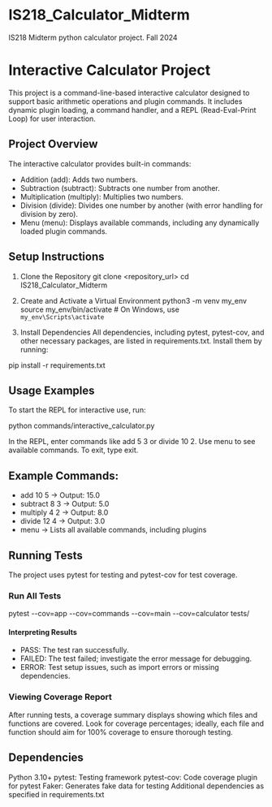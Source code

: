 # IS218_Calculator_Midterm
IS218 Midterm python calculator project. Fall 2024

# Interactive Calculator Project
This project is a command-line-based interactive calculator designed to support basic arithmetic operations and plugin commands. It includes dynamic plugin loading, a command handler, and a REPL (Read-Eval-Print Loop) for user interaction.

## Project Overview
The interactive calculator provides built-in commands:

* Addition (add): Adds two numbers.
* Subtraction (subtract): Subtracts one number from another.
* Multiplication (multiply): Multiplies two numbers.
* Division (divide): Divides one number by another (with error handling for division by zero).
* Menu (menu): Displays available commands, including any dynamically loaded plugin commands.

## Setup Instructions
1. Clone the Repository
git clone <repository_url>
cd IS218_Calculator_Midterm

2. Create and Activate a Virtual Environment
python3 -m venv my_env
source my_env/bin/activate  # On Windows, use `my_env\Scripts\activate`

3. Install Dependencies
All dependencies, including pytest, pytest-cov, and other necessary packages, are listed in requirements.txt. Install them by running:

pip install -r requirements.txt

## Usage Examples
To start the REPL for interactive use, run:

python commands/interactive_calculator.py

In the REPL, enter commands like add 5 3 or divide 10 2. Use menu to see available commands. To exit, type exit.

## Example Commands:
* add 10 5 → Output: 15.0
* subtract 8 3 → Output: 5.0
* multiply 4 2 → Output: 8.0
* divide 12 4 → Output: 3.0
* menu → Lists all available commands, including plugins

## Running Tests
The project uses pytest for testing and pytest-cov for test coverage.

### Run All Tests
pytest --cov=app --cov=commands --cov=main --cov=calculator tests/

#### Interpreting Results
* PASS: The test ran successfully.
* FAILED: The test failed; investigate the error message for debugging.
* ERROR: Test setup issues, such as import errors or missing dependencies.

### Viewing Coverage Report
After running tests, a coverage summary displays showing which files and functions are covered. Look for coverage percentages; ideally, each file and function should aim for 100% coverage to ensure thorough testing.

## Dependencies
Python 3.10+
pytest: Testing framework
pytest-cov: Code coverage plugin for pytest
Faker: Generates fake data for testing
Additional dependencies as specified in requirements.txt